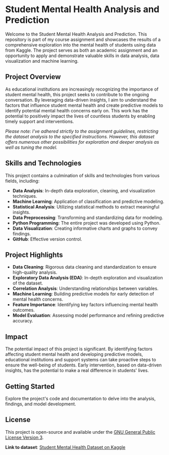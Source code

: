 # Student Mental Health Analysis and Prediction 

Welcome to the Student Mental Health Analysis and Prediction. This repository is part of my course assignment and showcases the results of a comprehensive exploration into the mental health of students using data from Kaggle. The project serves as both an academic assignment and an opportunity to apply and demonstrate valuable skills in data analysis, data visualization and machine learning.

## Project Overview

As educational institutions are increasingly recognizing the importance of student mental health, this project seeks to contribute to the ongoing conversation. By leveraging data-driven insights, I aim to understand the factors that influence student mental health and create predictive models to identify potential mental health concerns early on. This work has the potential to positively impact the lives of countless students by enabling timely support and interventions.

*Please note: I've adhered strictly to the assignment guidelines, restricting the dataset analysis to the specified instructions. However, this dataset offers numerous other possibilities for exploration and deeper analysis as well as tuning the model.*

## Skills and Technologies

This project contains a culmination of skills and technologies from various fields, including:

- **Data Analysis**: In-depth data exploration, cleaning, and visualization techniques.
- **Machine Learning**: Application of classification and predictive modeling.
- **Statistical Analysis**: Utilizing statistical methods to extract meaningful insights.
- **Data Preprocessing**: Transforming and standardizing data for modeling.
- **Python Programming**: The entire project was developed using Python.
- **Data Visualization**: Creating informative charts and graphs to convey findings.
- **GitHub**: Effective version control.

## Project Highlights

- **Data Cleaning**: Rigorous data cleaning and standardization to ensure high-quality analysis.
- **Exploratory Data Analysis (EDA)**: In-depth exploration and visualization of the dataset.
- **Correlation Analysis**: Understanding relationships between variables.
- **Machine Learning**: Building predictive models for early detection of mental health concerns.
- **Feature Importance**: Identifying key factors influencing mental health outcomes.
- **Model Evaluation**: Assessing model performance and refining predictive accuracy.

## Impact

The potential impact of this project is significant. By identifying factors affecting student mental health and developing predictive models, educational institutions and support systems can take proactive steps to ensure the well-being of students. Early intervention, based on data-driven insights, has the potential to make a real difference in students' lives.

## Getting Started

Explore the project's code and documentation to delve into the analysis, findings, and model development.

## License

This project is open-source and available under the [GNU General Public License Version 3](LICENSE).

**Link to dataset**: [Student Mental Health Dataset on Kaggle](https://www.kaggle.com/datasets/shariful07/student-mental-health)
